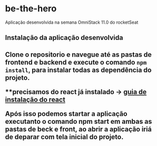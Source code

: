 # be-the-hero
Aplicação desenvolvida na semana OmniStack 11.0 do rocketSeat

<h2>Instalação da aplicação desenvolvida<h2> 
 
Clone o repositorio e navegue até as pastas de frontend e backend e execute o comando <code>npm install</code>, para instalar todas as dependência do projeto.

**precisamos do react já instalado -> [guia de instalação do react](https://makandracards.com/reactjs-quick/52419-install-reactjs-windows)

Após isso podemos startar a aplicação executanto o comando npm start em ambas as pastas de beck e front, ao abrir a aplicação iriá de deparar com tela inicial do projeto.




